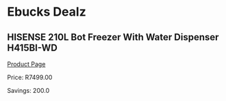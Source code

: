 
# Ebucks Dealz
## HISENSE 210L Bot Freezer With Water Dispenser H415BI-WD
[Product Page](https://www.ebucks.com/web/shop/productSelected.do?prodId=851622828&catId=704986856)

Price: R7499.00

Savings: 200.0


	